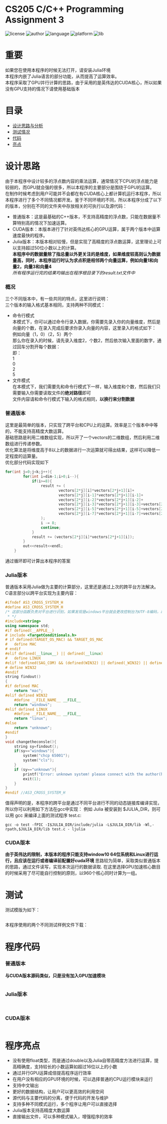 # CS205 C/C++ Programming Assignment 3
![license](https://img.shields.io/badge/License-MIT-yellowgreen)
![author](https://img.shields.io/badge/Author-%E5%BC%80%E5%BF%83-blue)
![language](https://camo.githubusercontent.com/c481d34384777e6ec69107514b9e61d6109e474b/68747470733a2f2f696d672e736869656c64732e696f2f62616467652f6c616e67756167652d432532422532422d627269676874677265656e)
![platform](https://img.shields.io/badge/supported%20OS-Windows%20Linux%20macOS-red)
![lib](https://img.shields.io/badge/Used%20Lib-julia%20CUDA-yellow)
# 重要
如果您在使用本程序的时候无法打开，请安装Julia环境   
本程序内嵌了Julia语言的部分功能，从而提高了运算效率。   
本程序采取了GPU并行计算的思路，由于采用的是英伟达的CUDA核心，所以如果没有GPU支持的情况下请使用基础版本
# 目录
- [设计思路与分析](#设计思路)
- [测试情况](#测试)
- [代码](#程序代码)
- [亮点](#程序亮点)
# 设计思路
由于本程序中设计较多的浮点数内容的乘法运算，通常情况下CPU的浮点能力是较弱的，而GPU就会强的很多，所以本程序的主要部分是围绕于GPU的运算。   
在制作时候考虑到用户可能并不会都在有CUDA核心上都计算机运行本程序，所以本程序进行了多个不同情况都开发。鉴于不同环境的不同，所以本程序分成了以下的版本，分别在不同的文件夹中存放相关的可执行以及源代码：   
- 普通版本：这是最基础的C++版本，不支持高精度的浮点数，只能在数据量不算特别高的情况下加速运算。   
- CUDA版本：本版本进行了针对英伟达核心的GPU运算，属于两个版本中运算速度最快的程序。   
- Julia版本：本版本相对较慢，但是实现了高精度的浮点数运算，这里理论上可以支持超过50位小数以上的计算。     
**本程序中的数据量除了指总量以外更关注的是维度，如果维度较高则认为数据量高，同时，本程序运行时认为求点积是相邻两个向量运算，例如向量1和向量2，向量3和向量4**  
*所有程序运行完的结果均输出在程序根目录下的result.txt文件中*    
### 概况
三个不同版本中，有一些共同的特点，这里进行说明：    
三个版本的输入格式基本相同，支持两种不同模式： 
- 命令行模式  
本模式下，你可以通过命令行录入数据，你需要先录入你的向量维度，然后是向量的个数，在录入完成后要求你录入向量的内容，这里录入的格式如下：      
例如向量（1，0）（2，5）两个    
那么你在录入的时候，请先录入维度2，个数2，然后依次输入里面的数字，通过回车分割开每个数据：      
即：      
1     
0      
2     
5
- 文件模式          
在本模式下，我们需要先和命令行模式下一样，输入维度和个数，然后我们只需要输入你需要读取文件的**绝对路径**即可            
文件内容请和命令行模式下输入的格式相同，**以换行来分割数据**
### 普通版本
这里是最简单的版本，只实现了跨平台和CPU上的运算。效率是三个版本中中等的，不能支持高精度大数运算。  
基础思路是利用二维数组实现，所以开了一个vectors的二维数组，然后利用二维数组进行传递参数。    
优化算法是将维度高于8以上的数据进行一次运算就可得出结果，这样可以降低一定程度的运算量。    
优化部分代码实现如下  
```cpp
for(int j=0;j<k;j++){
        for(int i=dim-1;i>0;i--){
            if(i>=8){
                result += (
                        vectors[2*j][i]*vectors[2*j+1][i]+
                        vectors[2*j][i-1]*vectors[2*j+1][i-1]+
                        vectors[2*j][i-2]*vectors[2*j+1][i-2]+
                        vectors[2*j][i-3]*vectors[2*j+1][i-3]+vectors[2*j][i-4]*vectors[2*j+1][i-4]+
                        vectors[2*j][i-5]*vectors[2*j+1][i-5]+vectors[2*j][i-6]*vectors[2*j+1][i-6]+
                        vectors[2*j][i-7]*vectors[2*j+1][i-7]+vectors[2*j][i-8]*vectors[2*j+1][i-8]
                );
                i -= 8;
                continue;
            }
            result += (vectors[2*j][i]*vectors[2*j+1][i]);
        }
        out<<result<<endl;
    }
```
通过循环即可计算出本程序的答案
### Julia版本
普通版本采用Julia做为主要的计算部分，这里还是通过上次的跨平台方法解决。   
C语言部分以跨平台实现为主要内容：    
```cpp
#ifndef AS3_CROSS_SYSTEM_H
#define AS3_CROSS_SYSTEM_H
/* 这部分函数负责对平台进行识别，如果发现是windows平台就会更改控制台为UTF-8编码，以此来实现中文支持
 * */
#include<string>
using namespace std;
#if defined(__APPLE__)
# include <TargetConditionals.h>
# if defined(TARGET_OS_MAC) && TARGET_OS_MAC
#   define MAC
# endif
#elif defined(__linux__) || defined(__linux)
#   define LINUX
#elif !defined(SAG_COM) && (defined(WIN32) || defined(_WIN32) || defined(__WIN32__) || defined(__NT__))
# define WIN32
#endif
string findout()
{
#if defined MAC
    return "mac";
#elif defined WIN32
    #define __FILE_NAME__ __FILE__
    return "windows";
#elif defined LINUX
    #define __FILE_NAME__ __FILE__
    return "linux";
#else
    return "unknown";
#endif
}
void changetheconsle(){
    string sy=findout();
    if(sy=="windows"){
        system("chcp 65001");
        system("cls");
    }
    if (sy=="unknown"){
        printf("Error: unknown system! please connect with the author(happys2333@outlook.com)");
        exit(1);
    }
}
#endif //AS3_CROSS_SYSTEM_H
```

值得声明的是，本程序的跨平台是通过不同平台进行不同的动态链接库编译实现，所以你可以利用如下方法在gcc中实现：
例如 Julia 被安装到 $JULIA_DIR，则可以用 gcc 来编译上面的测试程序 test.c:
```shell
gcc -o test -fPIC -I$JULIA_DIR/include/julia -L$JULIA_DIR/lib -Wl,-rpath,$JULIA_DIR/lib test.c - ljulia
```
### CUDA版本
**由于英伟达的限制，本版本的程序只能支持window10 64位系统和Linux进行运行，且应该在运行或者编译前配置好cuda环境**
思路较为简单，采取类似普通版本的思路，通过文件读写，实现本次运行的数据读取.
在这里选择GPU加速核心数目的时候采用了尽可能自行控制的原则，以960个核心同时计算为一组。



# 测试
测试模版为如下：
```shell

```
本程序使用的两个不同测试样例文件下载：

# 程序代码
### 普通版本
**与CUDA版本源码类似，只是没有加入GPU加速模块**
```cpp
```
### Julia版本
```julia
```
```cpp
```
### CUDA版本
```cpp
```
# 程序亮点
- 没有使用float类型，而是通过double以及Julia自带高精度方法进行运算，提高精确度，支持较长的小数运算如超过16位以上的小数
- 通过并行GPU运算成倍提高程序运行效率
- 在用户没有相应的GPU环境的时候，可以选择普通的CPU运行模块来运行
- 支持中文输出
- 更好的数据结构，让用户可以更高效的利用空间
- 源代码与主要代码的分离，便于代码的开发与维护
- 支持多种不同模式运行，多个程序让用户可以直接选择
- Julia版本支持高精度大数运算
- 直接输出文件，可以多种模式输入，增强程序的效率
